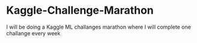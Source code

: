 # Kaggle-Challenge-Marathon
I will be doing a Kaggle ML challanges marathon where I will complete one challange every week
